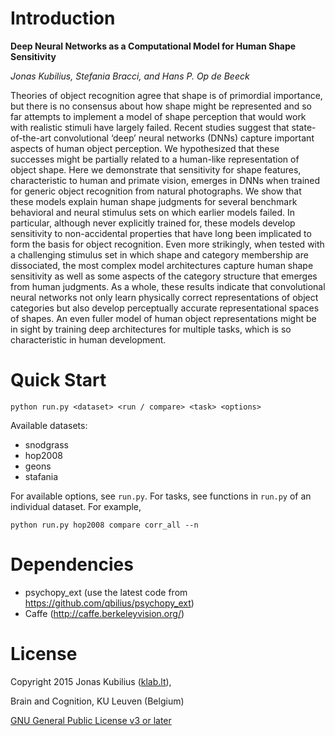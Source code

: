 # Introduction

**Deep Neural Networks as a Computational Model for Human Shape Sensitivity**

*Jonas Kubilius, Stefania Bracci, and Hans P. Op de Beeck*

Theories of object recognition agree that shape is of primordial importance, but there is no consensus about how shape might be represented and so far attempts to implement a model of shape perception that would work with realistic stimuli have largely failed. Recent studies suggest that state-of-the-art convolutional ‘deep’ neural networks (DNNs) capture important aspects of human object perception. We hypothesized that these successes might be partially related to a human-like representation of object shape. Here we demonstrate that sensitivity for shape features, characteristic to human and primate vision, emerges in DNNs when trained for generic object recognition from natural photographs. We show that these models explain human shape judgments for several benchmark behavioral and neural stimulus sets on which earlier models failed. In particular, although never explicitly trained for, these models develop sensitivity to non-accidental properties that have long been implicated to form the basis for object recognition. Even more strikingly, when tested with a challenging stimulus set in which shape and category membership are dissociated, the most complex model architectures capture human shape sensitivity as well as some aspects of the category structure that emerges from human judgments. As a whole, these results indicate that convolutional neural networks not only learn physically correct representations of object categories but also develop perceptually accurate representational spaces of shapes. An even fuller model of human object representations might be in sight by training deep architectures for multiple tasks, which is so characteristic in human development.

# Quick Start

`python run.py <dataset> <run / compare> <task> <options>`

Available datasets:
- snodgrass
- hop2008
- geons
- stafania

For available options, see `run.py`. For tasks, see functions in `run.py` of an individual dataset. For example,

`python run.py hop2008 compare corr_all --n`

# Dependencies

- psychopy_ext (use the latest code from https://github.com/qbilius/psychopy_ext)
- Caffe (http://caffe.berkeleyvision.org/)

# License

Copyright 2015 Jonas Kubilius ([klab.lt](http://klab.lt)),

Brain and Cognition, KU Leuven (Belgium)

[GNU General Public License v3 or later](http://www.gnu.org/licenses/)
